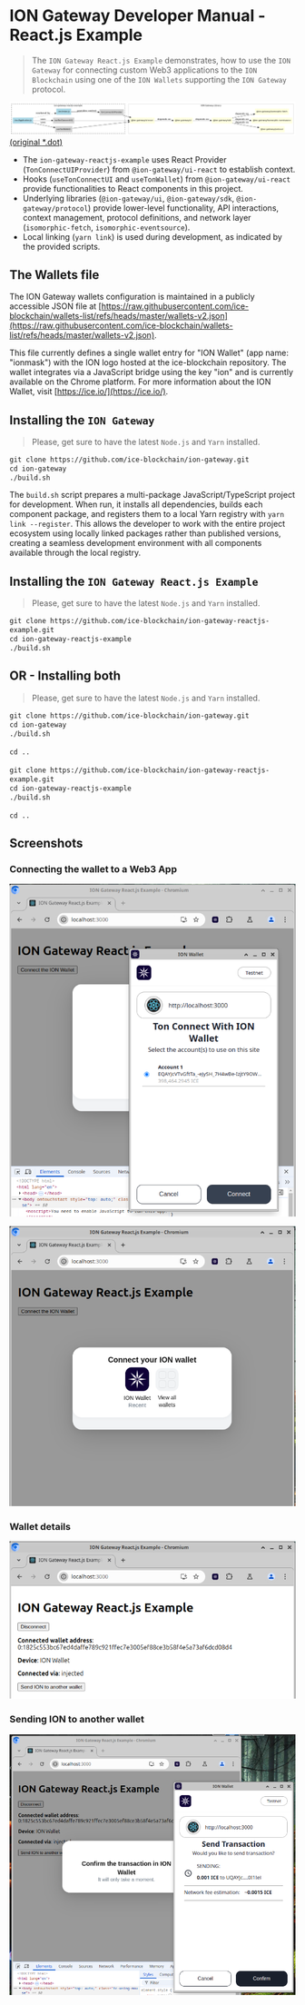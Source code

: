 # ION Gateway Developer Manual - React.js Example 
> The `ION Gateway React.js Example` demonstrates, how to use the `ION Gateway` for connecting custom Web3 applications to the `ION Blockchain` using one of the `ION Wallets` supporting the `ION Gateway` protocol.

![ION Gateway React.js Example - Components Diagram](./components.png)
[(original *.dot)](./components.dot)

- The `ion-gateway-reactjs-example` uses React Provider (`TonConnectUIProvider`) from `@ion-gateway/ui-react` to establish context.
- Hooks (`useTonConnectUI` and `useTonWallet`) from `@ion-gateway/ui-react` provide functionalities to React components in this project.
- Underlying libraries (`@ion-gateway/ui`, `@ion-gateway/sdk`, `@ion-gateway/protocol`) provide lower-level functionality, API interactions, context management, protocol definitions, and network layer (`isomorphic-fetch`, `isomorphic-eventsource`).
- Local linking (`yarn link`) is used during development, as indicated by the provided scripts.

## The Wallets file
The ION Gateway wallets configuration is maintained in a publicly accessible JSON file at [https://raw.githubusercontent.com/ice-blockchain/wallets-list/refs/heads/master/wallets-v2.json](https://raw.githubusercontent.com/ice-blockchain/wallets-list/refs/heads/master/wallets-v2.json). 

This file currently defines a single wallet entry for "ION Wallet" (app name: "ionmask") with the ION logo hosted at the ice-blockchain repository. The wallet integrates via a JavaScript bridge using the key "ion" and is currently available on the Chrome platform. For more information about the ION Wallet, visit [https://ice.io/](https://ice.io/).

## Installing the `ION Gateway`

> Please, get sure to have the latest `Node.js` and `Yarn` installed.

```shell
git clone https://github.com/ice-blockchain/ion-gateway.git
cd ion-gateway
./build.sh
```
The `build.sh` script prepares a multi-package JavaScript/TypeScript project for development. When run, it installs all dependencies, builds each component package, and registers them to a local Yarn registry with `yarn link --register`. This allows the developer to work with the entire project ecosystem using locally linked packages rather than published versions, creating a seamless development environment with all components available through the local registry.

## Installing the `ION Gateway React.js Example`

> Please, get sure to have the latest `Node.js` and `Yarn` installed.

```shell
git clone https://github.com/ice-blockchain/ion-gateway-reactjs-example.git
cd ion-gateway-reactjs-example
./build.sh
```

## OR - Installing both

> Please, get sure to have the latest `Node.js` and `Yarn` installed.

```shell
git clone https://github.com/ice-blockchain/ion-gateway.git
cd ion-gateway
./build.sh

cd ..

git clone https://github.com/ice-blockchain/ion-gateway-reactjs-example.git
cd ion-gateway-reactjs-example
./build.sh

cd ..
```

## Screenshots

### Connecting the wallet to a Web3 App
![./ion-gateway-reactjs-example.1.png](./ion-gateway-reactjs-example.1.png)

![./ion-gateway-reactjs-example.2.png](./ion-gateway-reactjs-example.2.png)

### Wallet details
![./ion-gateway-reactjs-example.3.png](./ion-gateway-reactjs-example.3.png)

### Sending ION to another wallet
![./ion-gateway-reactjs-example.4.png](./ion-gateway-reactjs-example.4.png)
